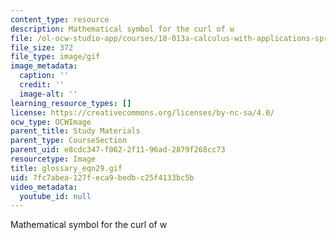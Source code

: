 ```yaml
---
content_type: resource
description: Mathematical symbol for the curl of w
file: /ol-ocw-studio-app/courses/18-013a-calculus-with-applications-spring-2005/7fc7abea127feca9bedbc25f4133bc5b_glossary_eqn29.gif
file_size: 372
file_type: image/gif
image_metadata:
  caption: ''
  credit: ''
  image-alt: ''
learning_resource_types: []
license: https://creativecommons.org/licenses/by-nc-sa/4.0/
ocw_type: OCWImage
parent_title: Study Materials
parent_type: CourseSection
parent_uid: e8cdc347-f062-2f11-96ad-2879f268cc73
resourcetype: Image
title: glossary_eqn29.gif
uid: 7fc7abea-127f-eca9-bedb-c25f4133bc5b
video_metadata:
  youtube_id: null
---
```

Mathematical symbol for the curl of w